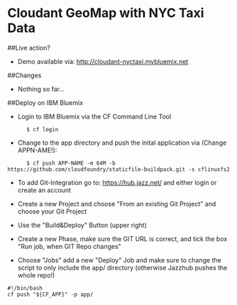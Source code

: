 Cloudant GeoMap with NYC Taxi Data
=================

##Live action?
- Demo available via: http://cloudant-nyctaxi.mybluemix.net

##Changes
- Nothing so far...

##Deploy on IBM Bluemix
* Login to IBM Bluemix via the CF Command Line Tool
```
      $ cf login
```

* Change to the app directory and push the inital application via (Change APPN-AME!):
```
      $ cf push APP-NAME -m 64M -b https://github.com/cloudfoundry/staticfile-buildpack.git -s cflinuxfs2
```

* To add Git-Integration go to: https://hub.jazz.net/ and either login or create an account

* Create a new Project and choose "From an existing Git Project" and choose your Git Project

* Use the "Build&Deploy" Button (upper right)

* Create a new Phase, make sure the GIT URL is correct, and tick the box "Run job, when GIT Repo changes"

* Choose "Jobs" add a new "Deploy" Job and make sure to change the script to only include the app/ directory (otherwise Jazzhub pushes the whole repo!)
```
#!/bin/bash
cf push "${CF_APP}" -p app/
```
